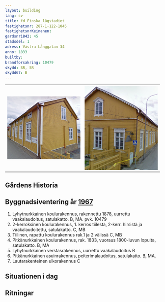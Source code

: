 ```yaml
---
layout: building
lang: sv
title: fd Finska lågstadiet
fastighetsnr: 287-1-122-1045
fastighetsnrKeinanen:
gardsnr1842: 45
stadsdel: 1
adress: Västra Långgatan 34
anno: 1833
builtby:
brandforsakring: 10479
skydd: SR, SR
skydd67: B
---
```

<table>
<tr><td><img src="streetview2009.png" width="400px"></td>
<td><img src="streetview2009_south.png" width="400px"></td></tr>
</table>

## Gårdens Historia


## Byggnadsiventering år <a href="/sources/keinanen_karki.pdf">1967</a>
1. Lyhytnurkkainen koulurakennus, rakennettu 1878, uurrettu vaakalaudoitus, satulakatto. B, MA. pvk. 10479
2. 2-kerroksinen koulurakennus, 1. kerros tiilestä, 2-kerr. hirsistä ja vaakalaudoitettu, satulakatto. C, MB
3. Tiilinen, rapattu koulurakennus rak.1 ja 2 välissä C, MB
4. Pitkänurkkainen koulurakennus, rak. 1833, vuoraus 1800-luvun lopulta, satulakatto. B, MA
5. Lyhytnurkkainen verstasrakennus, uurrettu vaakalaudoitus B
6. Pitkänurkkainen asuinrakennus, peiterimalaudoitus, satulakatto. B, MA.
7. Lautarakenteinen ulkorakennus C

## Situationen i dag


## Ritningar
